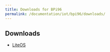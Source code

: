 ```yaml
---
title: Downloads for BPi96
permalink: /documentation/iot/bpi96/downloads/
---
```

## Downloads

- [LiteOS](liteos.md)
